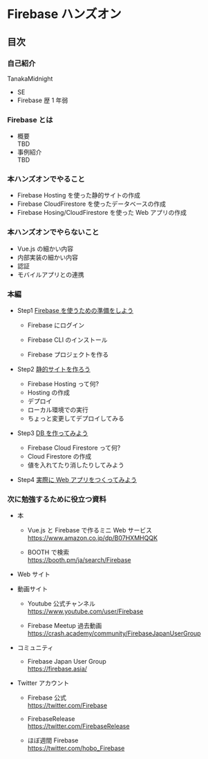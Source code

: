 # Firebase ハンズオン

## 目次

### 自己紹介

TanakaMidnight

- SE
- Firebase 歴 1 年弱

### Firebase とは

- 概要  
  TBD
- 事例紹介  
  TBD

### 本ハンズオンでやること

- Firebase Hosting を使った静的サイトの作成
- Firebase CloudFirestore を使ったデータベースの作成
- Firebase Hosing/CloudFirestore を使った Web アプリの作成

### 本ハンズオンでやらないこと

- Vue.js の細かい内容
- 内部実装の細かい内容
- 認証
- モバイルアプリとの連携

### 本編

- Step1 [Firebase を使うための準備をしよう](step01.md)

  - Firebase にログイン

  - Firebase CLI のインストール

  - Firebase プロジェクトを作る

- Step2 [静的サイトを作ろう](step02.md)

  - Firebase Hosting って何?
  - Hosting の作成
  - デプロイ
  - ローカル環境での実行
  - ちょっと変更してデプロイしてみる

- Step3 [DB を作ってみよう](step03.md)

  - Firebase Cloud Firestore って何?
  - Cloud Firestore の作成
  - 値を入れてたり消したりしてみよう

- Step4 [実際に Web アプリをつくってみよう](step04.md)

### 次に勉強するために役立つ資料

- 本

  - Vue.js と Firebase で作るミニ Web サービス  
    https://www.amazon.co.jp/dp/B07HXMHQQK

  - BOOTH で検索  
    https://booth.pm/ja/search/Firebase

- Web サイト

- 動画サイト

  - Youtube 公式チャンネル  
    https://www.youtube.com/user/Firebase

  - Firebase Meetup 過去動画  
    https://crash.academy/community/FirebaseJapanUserGroup

- コミュニティ

  - Firebase Japan User Group  
    https://firebase.asia/

- Twitter アカウント

  - Firebase 公式  
    https://twitter.com/Firebase

  - FirebaseRelease  
    https://twitter.com/FirebaseRelease

  - ほぼ週間 Firebase  
    https://twitter.com/hobo_Firebase
